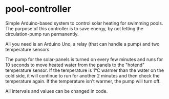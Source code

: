 # pool-controller
Simple Arduino-based system to control solar heating for swimming pools. The purpose of this controller is to save energy, by not letting the circulation-pump run permanently. 

All you need is an Arduino Uno, a relay (that can handle a pump) and two temperature sensors.

The pump for the solar-panels is turned on every few minutes and runs for 10 seconds to move heated water from the panels to the "hotend" temperature sensor. If the temperature is 1°C warmer than the water on the cold side, it will continue to run for another 2 minutes and then check the temperature again. If the temperature isn't warmer, the pump will turn off.

All intervals and values can be changed in code.